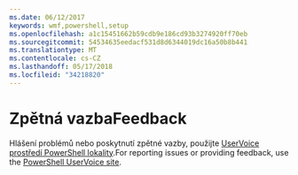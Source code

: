 ```yaml
---
ms.date: 06/12/2017
keywords: wmf,powershell,setup
ms.openlocfilehash: a1c15451662b59cdb9e186cd93b3274920ff70eb
ms.sourcegitcommit: 54534635eedacf531d8d6344019dc16a50b8b441
ms.translationtype: MT
ms.contentlocale: cs-CZ
ms.lasthandoff: 05/17/2018
ms.locfileid: "34218820"
---
```

# <a name="feedback"></a><span data-ttu-id="d31f6-102">Zpětná vazba</span><span class="sxs-lookup"><span data-stu-id="d31f6-102">Feedback</span></span>
<span data-ttu-id="d31f6-103">Hlášení problémů nebo poskytnutí zpětné vazby, použijte [UserVoice prostředí PowerShell lokality](http://windowsserver.uservoice.com/forums/301869-powershell).</span><span class="sxs-lookup"><span data-stu-id="d31f6-103">For reporting issues or providing feedback, use the [PowerShell UserVoice site](http://windowsserver.uservoice.com/forums/301869-powershell).</span></span>
